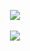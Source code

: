 <p align="center">
    <img src="https://profile-counter.glitch.me/{narayan-sajeev}/count.svg">
    <br><br>
    <img src="https://metrics.lecoq.io/narayan-sajeev?template=classic&isocalendar=1&languages=1&lines=1&achievements=1&activity=1&code=1&introduction=1&pagespeed=1&base=header%2C%20activity%2C%20community%2C%20repositories%2C%20metadata&base.indepth=false&base.hireable=false&base.skip=false&isocalendar=false&isocalendar.duration=full-year&languages=false&languages.ignored=html&languages.limit=8&languages.threshold=0%25&languages.other=false&languages.colors=github&languages.sections=most-used&languages.indepth=false&languages.analysis.timeout=15&languages.analysis.timeout.repositories=7.5&languages.categories=markup%2C%20programming&languages.recent.categories=markup%2C%20programming&languages.recent.load=300&languages.recent.days=14&lines=false&lines.sections=base&lines.repositories.limit=4&lines.history.limit=1&lines.delay=0&achievements=false&achievements.threshold=C&achievements.secrets=true&achievements.display=detailed&achievements.limit=0&activity=false&activity.limit=5&activity.load=300&activity.days=14&activity.visibility=all&activity.timestamps=false&activity.filter=all&code=false&code.lines=12&code.load=1000&code.days=1000&code.visibility=all&introduction=false&introduction.title=true&pagespeed=false&pagespeed.url=https%3A%2F%2Fwww.mpowernh.com&pagespeed.detailed=true&pagespeed.screenshot=true&pagespeed.pwa=true&config.timezone=America%2FNew_York">
</p>